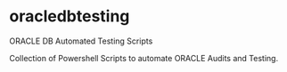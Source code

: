 # oracledbtesting
ORACLE DB Automated Testing Scripts

Collection of Powershell Scripts to automate ORACLE Audits and Testing.
